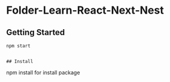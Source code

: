 # Folder-Learn-React-Next-Nest
## Getting Started
```
npm start 


## Install
```
npm install for install package

